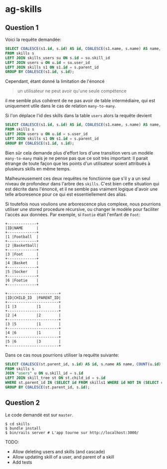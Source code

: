# ag-skills

## Question 1

Voici la requête demandée:

```sql
SELECT COALESCE(s1.id, s.id) AS id, COALESCE(s1.name, s.name) AS name, COUNT(u.id) AS users_count, COALESCE(SUM(u.points), 0) AS points
FROM skills s
LEFT JOIN skills_users su ON s.id = su.skill_id
LEFT JOIN users u ON u.id = su.user_id
LEFT JOIN skills s1 ON s1.id = s.parent_id
GROUP BY COALESCE(s1.id, s.id);
```

Cependant, étant donné la limitation de l'énoncé

> un utilisateur ne peut avoir qu'une seule compétence

il me semble plus cohérent de ne pas avoir de table intermédiaire, qui est uniquement
utile dans le cas de relation `many-to-many`.

Si l'on déplace l'id des skills dans la table `users` alors la requête devient

```sql
SELECT COALESCE(s1.id, s.id) AS id, COALESCE(s1.name, s.name) AS name, COUNT(u.id) AS users_count, COALESCE(SUM(u.points), 0) AS points
FROM skills s
LEFT JOIN users u ON u.id = s.user_id
LEFT JOIN skills s1 ON s1.id = s.parent_id
GROUP BY COALESCE(s1.id, s.id);
```

Bien sûr cela demande plus d'effort lors d'une transition vers un modèle `many-to-many`
mais je ne pense pas que ce soit très important: Il parait étrange de toute façon que les
points d'un utilisateur soient attribués à plusieurs skills en même temps.

Malheureusement ces deux requêtes ne fonctionne que s'il y a un seul niveau de profondeur
dans l'arbre des `skills`. C'est bien cette situation qui est décrite dans l'énoncé, et
il ne semble pas vraiment logique d'avoir une telle arboresence pour ce qui est
essentiellement des alias.

Si toutefois nous voulions une arborescence plus complexe, nous pourrions utiliser une
stored procedure récursive, ou changer le modèle pour faciliter l'accès aux données.
Par exemple, si `Footie` était l'enfant de `Foot`:

```
+-------------+
|ID|NAME      |
+-------------+
|1 |Football  |
+-------------+
|2 |Basketball|
+-------------+
|3 |Foot      |
+-------------+
|4 |Basket    |
+-------------+
|5 |Socker    |
+-------------+
|6 |Footie    |
+-------------+

+-----------------------+
|ID|CHILD_ID  |PARENT_ID|
+-----------------------+
|1 |3         |1        |
+-----------------------+
|2 |4         |2        |
+-----------------------+
|3 |5         |1        |
+-----------------------+
|4 |6         |1        |
+-----------------------+
|5 |6         |3        |
+-----------------------+
```

Dans ce cas nous pourrions utiliser la requête suivante:

```sql
SELECT COALESCE(st.parent_id, s.id) AS id, s.name AS name, COUNT(u.id) AS users_count, SUM(u.points) AS points
FROM skills s
JOIN "users" u ON u.skill_id = s.id
LEFT JOIN skill_tree st ON st.child_id = s.id
WHERE st.parent_id IN (SELECT id FROM skills1 WHERE id NOT IN (SELECT child_id FROM skill_tree)) OR st.parent_id IS NULL
GROUP BY COALESCE(st.parent_id, s.id);
```

## Question 2

Le code demandé est sur `master`.

```shell
$ cd skills
$ bundle install
$ bin/rails server # L'app tourne sur http://localhost:3000/
```


TODO:

- Allow deleting users and skills (and cascade)
- Allow updating skill of a user, and parent of a skill
- Add tests
